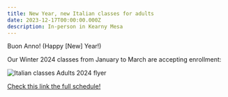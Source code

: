 ```yaml
---
title: New Year, new Italian classes for adults
date: 2023-12-17T00:00:00.000Z
description: In-person in Kearny Mesa
---
```


Buon Anno! (Happy [New] Year!)

Our Winter 2024 classes from January to March are accepting enrollment:

![Italian classes Adults 2024 flyer](/img/italianschoolsd-adults-2024-flyer.png)

[Check this link the full schedule!](/adults)
